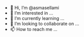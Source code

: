 - 👋 Hi, I’m @asmasellami
- 👀 I’m interested in ...
- 🌱 I’m currently learning ...
- 💞️ I’m looking to collaborate on ...
- 📫 How to reach me ...

<!---
asmasellami/asmasellami is a ✨ special ✨ repository because its `README.md` (this file) appears on your GitHub profile.
You can click the Preview link to take a look at your changes.
--->

